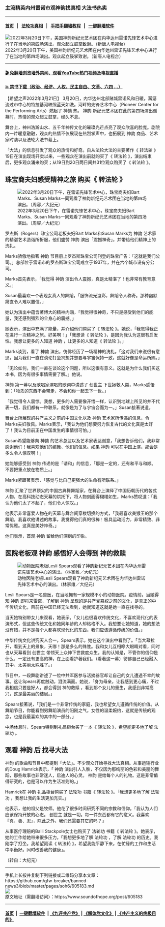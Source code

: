 ### 主流精英内州雷诺市观神韵找真相 大法书热卖
------------------------

#### [首页](https://github.com/gfw-breaker/banned-news3/blob/master/README.md) &nbsp;&nbsp;|&nbsp;&nbsp; [法轮功真相](https://github.com/begood0513/basic/blob/master/README.md)  &nbsp;&nbsp;|&nbsp;&nbsp; [手把手翻墙教程](https://github.com/gfw-breaker/guides/wiki)  &nbsp;&nbsp;|&nbsp;&nbsp; [一键翻墙软件](https://github.com/gfw-breaker/nogfw/blob/master/README.md)  



<div><img alt="2022年3月20日下午，美国神韵新纪元艺术团在内华达州雷诺先锋艺术中心进行了在当地的第四场演出。观众起立鼓掌致谢。（新唐人电视台）" src="https://img.soundofhope.org/2022-03/1647906880264.jpg"/>
<br/><figcaption class="caption">
 2022年3月20日下午，美国神韵新纪元艺术团在内华达州雷诺先锋艺术中心进行了在当地的第四场演出。观众起立鼓掌致谢。（新唐人电视台）
</figcaption></div><hr/>

#### [ 🎬  免翻墙浏览墙外禁闻、观看YouTube热门视频及电视直播](https://github.com/gfw-breaker/HelloWorld)

#### [ 💥  禁书下载（政治、经济、人权、民主自由、文革、六四 ...）](https://github.com/gfw-breaker/books/blob/master/README.md)

<div><div class="Content__Wrapper sc-1bvya0-0 grZQxZ">
 <p class="meta-top">
  <span class="meta">
   【希望之声2022年3月21日】
  </span>
  3月20日，内华达州北部赌城雷诺风和日暖，潺潺流过市中心的特拉基河映照蓝天如洗。河畔的先锋艺术中心（Pioneer Center for the Performing Arts）燃起了
  <ok href="/term/16755">
   神韵
  </ok>
  热。
  <ok href="/term/16755">
   神韵
  </ok>
  新纪元艺术团在此的第四场演出谢幕时，热情的观众起立鼓掌，经久不息。
 </p>
 <p>
  舞台上，神州浩瀚山水、五千年神传文化的璀璨光芒点亮了观众欣喜的脸庞。剧院内一片暖意融融，观众的热情不仅展现在热烈掌声中，也拓展到
  <ok href="/term/16755">
   神韵
  </ok>
  商品、艺术家时装以及法轮大法书藉上。
 </p>
 <p>
  「大法」的信息引发了观众的热情和好奇。自从法轮大法的主要著作《
  <ok href="/term/4799">
   转法轮
  </ok>
  》19日在演出现场开卖以来，一些观众在演出前就购买了《
  <ok href="/term/4799">
   转法轮
  </ok>
  》，演出结束后，更多观众涌来购买；从19日到20日两日间共31位观众购买了《
  <ok href="/term/4799">
   转法轮
  </ok>
  》。
 </p>
 <h2>
  珠宝商夫妇感受精神之旅 购买《
  <ok href="/term/4799">
   转法轮
  </ok>
  》
 </h2>
 <figure class="OImage__StyledFigure-sc-1lfley0-0 hHSfVg">
  <img alt="2022年3月20日下午，在雷诺先锋艺术中心，珠宝商夫妇Bart Marks、Susan Marks一同观看了神韵新纪元艺术团在当地的第四场演出。（周容／大纪元）" src="https://img.soundofhope.org/2022-03/1647906805858.jpg"/>
  <br/><figcaption>
   2022年3月20日下午，在雷诺先锋艺术中心，珠宝商夫妇Bart Marks、Susan Marks一同观看了神韵新纪元艺术团在当地的第四场演出。（周容／大纪元）
  </figcaption>
 </figure>
 <p>
  罗杰斯（Rogers）珠宝公司老板夫妇Bart Marks和Susan Marks为
  <ok href="/term/16755">
   神韵
  </ok>
  艺术家的精湛艺术造诣所折服，他们盛赞
  <ok href="/term/16755">
   神韵
  </ok>
  演出「震撼神奇」，并带给他们精神上的洗礼。
 </p>
 <p>
  Marks骄傲地指著
  <ok href="/term/16755">
   神韵
  </ok>
  节目册上罗杰斯珠宝公司刊登的珠宝广告：「这就是我们公司。」总部位于雷诺市的罗杰斯珠宝公司成立于1937年，并在六个城市设有分公司。
 </p>
 <p>
  Marks首先表示，「我觉得
  <ok href="/term/16755">
   神韵
  </ok>
  演出令人震撼，真是太精湛了！也非常有教育意义。」
 </p>
 <p>
  Susan最喜欢一个表现女真人的舞蹈，「服饰流光溢彩，舞蹈令人称奇。那种幽默简直令人难以置信。」
 </p>
 <p>
  她认为演出中蕴含著博大的精神内涵，「我觉得很神奇，不只是感受到他们的能量，我还感到强烈的全身心的震撼。」
 </p>
 <p>
  她表示，演出中充满了能量，并介绍他们购买了《
  <ok href="/term/4799">
   转法轮
  </ok>
  》。她说，「我觉得我正在进行一次精神之旅。好美啊！」「我想读《
  <ok href="/term/4799">
   转法轮
  </ok>
  》，是因为我认为这很有启发性。我想让更多的人知道
  <ok href="/term/16755">
   神韵
  </ok>
  ，让更多的人知道《
  <ok href="/term/4799">
   转法轮
  </ok>
  》。」
 </p>
 <p>
  Marks谈到，看了
  <ok href="/term/16755">
   神韵
  </ok>
  演出，彷佛经历了一场精神的洗礼，「这对我们来说很有意思，因为我们一直在谈论打坐冥想并想要与宇宙保持一致，这就好像是命运所赐。」
 </p>
 <p>
  「无论如何，我们一直在谈论这个问题，所以这很有意义。这就是为什么我们买这本书，因为有很多事情需要了解。」他说。
 </p>
 <p>
  <ok href="/term/16755">
   神韵
  </ok>
  第一幕以及歌唱家演唱的歌词中讲述了
  <ok href="/term/2673">
   创世主
  </ok>
  下世拯救人类，Marks感悟到：「物质的东西不会带走，不会和你一起去下一世。」
 </p>
 <p>
  「我觉得令人震惊。我想，更多的人需要像开悟一样，认识到地球上所见的并不代表一切，我们都有一种联系，就像是为了与宇宙合而为一。」Susan接著说道。
 </p>
 <p>
  舞台上所展现的共产主义之前的中国文化以及
  <ok href="/term/16755">
   神韵
  </ok>
  艺术家所传递的信息，令Marks夫妇敬佩。Marks表示，「我认为他们想要努力恢复古代的文化真是太好了！我认为目前正在中国发生的事情很可怕。」
 </p>
 <p>
  Susan希望能够向
  <ok href="/term/16755">
   神韵
  </ok>
  的艺术总监以及艺术家表达谢意，「我想告诉他们，我非常感谢他们！我喜欢他们的编舞、他们的信息。如果
  <ok href="/term/16755">
   神韵
  </ok>
  可以在中国上演，那会是多么令人惊叹啊！」
 </p>
 <p>
  她能够感受到
  <ok href="/term/16755">
   神韵
  </ok>
  传递的是「谐和」的信息，「那是一定的，还有和平与和顺。不要把重点放在物质上。」
 </p>
 <p>
  Marks紧跟著表示，「感觉与比自己更强大的生命有所联系。」
 </p>
 <p>
  <ok href="/term/16755">
   神韵
  </ok>
  汇聚了世界顶尖的中国古典舞舞蹈家，在舞台上演绎了中国历朝历代的各式人物，在高科技动态天幕的烘托下，将人物刻画得栩栩如生，Marks赞叹道：「我认为他们太了不起了，他们令人惊叹。」
 </p>
 <p>
  他表示非常喜爱人物在的天幕与舞台间穿梭切换的方式，「我最喜欢美猴王的那个舞蹈，我喜欢他讲述的故事，我觉得他们真的很棒！极具运动活力，非常精致、非常优雅。这真是美妙神奇。」
 </p>
 <p>
  他们表示，首观
  <ok href="/term/16755">
   神韵
  </ok>
  留给他们深刻的印象。
 </p>
 <h2>
  医院老板观
  <ok href="/term/16755">
   神韵
  </ok>
  感悟好人会得到
  <ok href="/term/712175">
   神的救赎
  </ok>
 </h2>
 <figure class="OImage__StyledFigure-sc-1lfley0-0 hHSfVg">
  <img alt="动物医院老板Lesli Spears观看了神韵新纪元艺术团在内华达州雷诺先锋艺术中心的演出。（林家维／大纪元）" src="https://img.soundofhope.org/2022-03/1647906843437.jpg"/>
  <br/><figcaption>
   动物医院老板Lesli Spears观看了神韵新纪元艺术团在内华达州雷诺先锋艺术中心的演出。（林家维／大纪元）
  </figcaption>
 </figure>
 <p>
  Lesli Spears是一名兽医，在当地拥有一家规模不小的动物医院。疫情前，当她得知
  <ok href="/term/16755">
   神韵
  </ok>
  即将来雷诺，了解到
  <ok href="/term/16755">
   神韵
  </ok>
  呈现的是共产党篡权之前的文化，是真正的中华传统文化，目前在中国已经无法看到，她就知道这就是她一直在找寻的。
 </p>
 <p>
  当天她特别带女儿来观看，她表示，「女儿也很喜欢传统文化，不喜欢现代化的表演形式，但这些传统文化和她同年龄的人却格格不入。我想要让她知道，她的想法没有错，并不是每个人都喜欢现代化的东西，我们应该遵循传统的价值。」
 </p>
 <p>
  中华传统文化讲究天人合一，Spears表示，她在这个演出中看到了。「当大幕拉开，看到天上的景象，天哪！那是多么的殊胜。我和女儿互相睁大眼睛对看，同时也从天幕看到
  <ok href="/term/2673">
   创世主
  </ok>
  带领天上众神下世救度众生。我的认知是，不管你的信仰是什么，一定还有更高的神，在上面看护著我们。（看著这一幕）彷佛自己已经融入其中，太美丽太殊胜了。」
 </p>
 <p>
  节目中，一段舞剧讲述了一位中共军医参与活摘器官却让自己的女儿遭遇不幸的故事。这让Spears再度触动，泪流满面。她说，「身为母亲，让我感到更心痛，不过我相信只要是好人，都会得到
  <ok href="/term/712175">
   神的救赎
  </ok>
  ，看到那个女儿的重生，我感到非常高兴，这是最美丽的结局。」
 </p>
 <p>
  Spears接著说，「我们是一个非常传统的家庭，我也希望女儿遵循传统的价值。从舞蹈节目，你能看到男舞蹈演员的阳刚之气，女性的温柔婉约，这就是传统的观念，也是我最喜欢的其中的一部分。」
 </p>
 <p>
  中场休息时，Spears特别到礼品柜台买了一本《
  <ok href="/term/4799">
   转法轮
  </ok>
  》，希望能更多地了解
  <ok href="/term/968">
   法轮功
  </ok>
  。
 </p>
 <h2>
  观看
  <ok href="/term/16755">
   神韵
  </ok>
  后
  <ok href="/term/712172">
   找寻大法
  </ok>
 </h2>
 <p>
  <ok href="/term/16755">
   神韵
  </ok>
  的歌曲和节目中都提到「大法」。不少观众开始寻找大法真相。从事运输行业的Doug Hamrick表示，「
  <ok href="/term/16755">
   神韵
  </ok>
  演出引人入胜，不仅因为那绚丽的色彩和美丽的舞蹈，那些故事也非常迷人，启迪人的心灵。
  <ok href="/term/16755">
   神韵
  </ok>
  是给每个人的礼物。这是非常值得研究的，也是可以作为生活准则的。」
 </p>
 <p>
  Hamrick在
  <ok href="/term/16755">
   神韵
  </ok>
  礼品柜台购买了
  <ok href="/term/968">
   法轮功
  </ok>
  书籍《
  <ok href="/term/4799">
   转法轮
  </ok>
  》。「我想更多地了解
  <ok href="/term/968">
   法轮功
  </ok>
  ，我想让我的生活更加充实。」
 </p>
 <p>
  他表示，他的祖父是牧师。他花了很多时间研究不同的宗教和信仰。「我认为人们应该保持开放的心态。
  <ok href="/term/2673">
   创世主
  </ok>
  就是一切。每一件东西都有它的意义。我喜欢『真、善、忍』，除此之外，我们还需要其它的吗？」
 </p>
 <p>
  从事医疗理赔的Balli Stackpole女士也购买了
  <ok href="/term/968">
   法轮功
  </ok>
  书籍《
  <ok href="/term/4799">
   转法轮
  </ok>
  》。她表示，她的工作给她带来很多压力，「我想更多地了解
  <ok href="/term/968">
   法轮功
  </ok>
  ，了解
  <ok href="/term/968">
   法轮功
  </ok>
  的历史。我刚学了打坐。我希望阅读《
  <ok href="/term/4799">
   转法轮
  </ok>
  》，希望我能平静下来，在忙碌的工作和生活中平衡好。同时改善我的健康」。
 </p>
 <p>
  （转自：大纪元）
 </p>
</div>
</div>
<hr/>
手机上长按并复制下列链接或二维码分享本文章：<br/>
https://github.com/gfw-breaker/banned-news3/blob/master/pages/soh6/605183.md <br/>
<a href='https://github.com/gfw-breaker/banned-news3/blob/master/pages/soh6/605183.md'><img src='https://github.com/gfw-breaker/banned-news3/blob/master/pages/soh6/605183.md.png'/></a> <br/>
原文地址（需翻墙访问）：https://www.soundofhope.org/post/605183


------------------------
#### [首页](https://github.com/gfw-breaker/banned-news3/blob/master/README.md) &nbsp;|&nbsp; [一键翻墙软件](https://github.com/gfw-breaker/nogfw/blob/master/README.md) &nbsp;| [《九评共产党》](https://github.com/gfw-breaker/9ping.md/blob/master/README.md#九评之一评共产党是什么) | [《解体党文化》](https://github.com/gfw-breaker/jtdwh.md/blob/master/README.md) | [《共产主义的终极目的》](https://github.com/gfw-breaker/gczydzjmd.md/blob/master/README.md)


<img src='http://gfw-breaker.win/banned-news3/pages/soh6/605183.md' width='0px' height='0px'/>